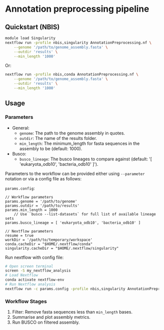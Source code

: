 # Annotation preprocessing pipeline

## Quickstart (NBIS)

```bash
module load Singularity
nextflow run -profile nbis,singularity AnnotationPreprocessing.nf \
	--genome '/path/to/genome_assembly.fasta' \
	--outdir 'results' \
	--min_length '1000'
```

Or:
```bash
nextflow run -profile nbis,conda AnnotationPreprocessing.nf \
	--genome '/path/to/genome_assembly.fasta' \
	--outdir 'results' \
	--min_length '1000'
```


## Usage

### Parameters

- General:
	* `genome`: The path to the genome assembly in quotes.
	* `outdir`: The name of the results folder.
	* `min_length`: The minimum_length for fasta sequences in the assembly to be (default: 1000).
- Busco:
	* `busco_lineage`: The busco lineages to compare against (default: '[ 'eukaryota_odb10', 'bacteria_odb10' ]').

Parameters to the workflow can be provided either using `--parameter` notation or via a config file as follows:

`params.config`:
```
// Workflow parameters
params.genome = '/path/to/genome'
params.outdir = '/path/to/results'
params.min_length = 1000
	// Use `busco --list-datasets` for full list of available lineage sets
params.busco_lineage = [ 'eukaryota_odb10', 'bacteria_odb10' ]

// Nextflow parameters
resume = true
workDir = '/path/to/temporary/workspace'
conda.cacheDir = "$HOME/.nextflow/conda"
singularity.cacheDir = "$HOME/.nextflow/singularity"
```

Run nextflow with config file:
```bash
# Open screen terminal
screen -S my_nextflow_analysis
# Load Nextflow
conda activate nextflow-env
# Run Nextflow analysis
nextflow run -c params.config -profile nbis,singularity AnnotationPreprocessing.nf
```

### Workflow Stages

1. Filter: Remove fasta sequences less than `min_length` bases.
2. Summarise and plot assembly metrics.
3. Run BUSCO on filtered assembly.
